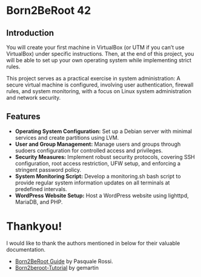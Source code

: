 # Born2BeRoot 42 

## Introduction

You will create your first machine in VirtualBox (or UTM if you can’t use VirtualBox) under specific instructions. Then, at the end of this project, you will be able to set up your own operating system while implementing strict rules.

This project serves as a practical exercise in system administration: A secure virtual machine is configured, involving user authentication, firewall rules, and system monitoring, with a focus on Linux system administration and network security.

## Features

- **Operating System Configuration:** Set up a Debian server with minimal services and create partitions using LVM.
- **User and Group Management:** Manage users and groups through sudoers configuration for controlled access and privileges.
- **Security Measures:** Implement robust security protocols, covering SSH configuration, root access restriction, UFW setup, and enforcing a stringent password policy.
- **System Monitoring Script:** Develop a monitoring.sh bash script to provide regular system information updates on all terminals at predefined intervals.
- **WordPress Website Setup:** Host a WordPress website using lighttpd, MariaDB, and PHP.

# Thankyou!
I would like to thank the authors mentioned in below for their valuable documentation.

- [Born2BeRoot Guide](https://github.com/pasqualerossi/Born2BeRoot-Guide/tree/main) by Pasquale Rossi.
- [Born2beroot-Tutorial](https://github.com/gemartin99/Born2beroot-Tutorial.git) by gemartin